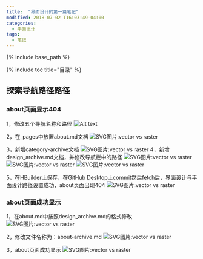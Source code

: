 ```yaml
---
title:  "界面设计的第一篇笔记"
modified: 2018-07-02 T16:03:49-04:00
categories: 
  - 平面设计
tags:
  - 笔记
---
```


{% include base_path %}

{% include toc title="目录" %}


## 探索导航路径路径

### about页面显示404
1，修改五个导航名称和路径
![Alt text](https://github.com/nfunm171061397/minimal-mistakes/raw/master/assets/image/界面设计1.png)


2，在_pages中放置about.md文档
![SVG图片:vector vs raster](file:///C:/Users/%E7%8E%89%E7%90%B3/Desktop/TD/minimal-mistakes/assets/images/2.png)

3，新增category-archive文档
![SVG图片:vector vs raster](file:///C:/Users/%E7%8E%89%E7%90%B3/Desktop/TD/minimal-mistakes/assets/images/4.png)
4，新增design_archive.md文档，并修改导航栏中的路径
![SVG图片:vector vs raster](file:///C:/Users/%E7%8E%89%E7%90%B3/Desktop/TD/minimal-mistakes/assets/images/5.png)
![SVG图片:vector vs raster](file:///C:/Users/%E7%8E%89%E7%90%B3/Desktop/TD/minimal-mistakes/assets/images/6.png)
![SVG图片:vector vs raster](file:///C:/Users/%E7%8E%89%E7%90%B3/Desktop/TD/minimal-mistakes/assets/images/7.png)



5，在HBuilder上保存，在GitHub Desktop上commit然后fetch后，界面设计与平面设计路径设置成功，about页面出现404
![SVG图片:vector vs raster](file:///C:/Users/%E7%8E%89%E7%90%B3/Desktop/TD/minimal-mistakes/assets/images/3.png)

### about页面成功显示

1，在about.md中按照design_archive.md的格式修改
![SVG图片:vector vs raster](file:///C:/Users/%E7%8E%89%E7%90%B3/Desktop/TD/minimal-mistakes/assets/images/8.png)

2，修改文件名称为：about-archive.md
![SVG图片:vector vs raster](file:///C:/Users/%E7%8E%89%E7%90%B3/Desktop/TD/minimal-mistakes/assets/images/9.png)

3，about页面成功显示
![SVG图片:vector vs raster](file:///C:/Users/%E7%8E%89%E7%90%B3/Desktop/TD/minimal-mistakes/assets/images/10.png)
